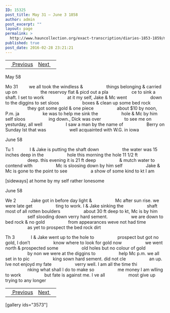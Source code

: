 ```yaml
---
ID: 15325
post_title: May 31 – June 3 1858
author: admin
post_excerpt: ""
layout: page
permalink: >
  http://www.hauncollection.org/exact-transcription/diaries-1853-1859/may-31-june-3-1858/
published: true
post_date: 2016-02-28 23:21:21
---
```

<table style="width: 100%;" align="center">
<tbody>
<tr>
<td><a href="http://www.hauncollection.org/version-2/diaries-1853-1859/may-25-may-30-1858/"><img src="https://lh3.googleusercontent.com/-EFJpxxNiPNw/VqgtWBCZrMI/AAAAAAAAAFU/WfY4lPFWWkg/s800-Ic42/Soeb-Plain-Arrows-8-10px.png" alt="" width="10" height="10" /> Previous</a></td>
<td style="text-align: right;"><a href="http://www.hauncollection.org/version-2/diaries-1853-1859/june-4-june-8-1858/">Next <img src="https://lh3.googleusercontent.com/-67k0cYlpXHw/VqgtWKz1MXI/AAAAAAAAAFU/k9PW_Piyurk/s800-Ic42/Soeb-Plain-Arrows-5-10px.png" alt="" width="10" height="10" /></a></td>
</tr>
</tbody>
</table>
May 58

Mo 31         we all took the windless &amp;
<span style="margin-left: 70px;">things belonging &amp; carried up on
<span style="margin-left: 70px;">the reservoy flat &amp; picd out a pla
<span style="margin-left: 70px;">ce to sink a shaft. I set to work
<span style="margin-left: 70px;">at it my self, Jake &amp; Mc went
<span style="margin-left: 70px;">down to the diggins to set sloos
<span style="margin-left: 70px;">boxes &amp; clean up some bed rock
<span style="margin-left: 70px;">they got some gold &amp; one piece
<span style="margin-left: 70px;">about $10 by noon, P.m. ja
<span style="margin-left: 70px;">ke was to help me sink the
<span style="margin-left: 70px;">hole &amp; Mc by him self sloos
<span style="margin-left: 70px;">ing down., Dick was over
<span style="margin-left: 70px;">to see me on yesturday, all well
<span style="margin-left: 70px;">I saw a man by the name of
<span style="margin-left: 70px;">Berry on Sunday lst that was
<span style="margin-left: 70px;">well acquainted with W.G. in iowa</span></span></span></span></span></span></span></span></span></span></span></span></span></span></span>

June 58

Tu 1             I &amp; Jake is putting the shaft down
<span style="margin-left: 70px;">the water was 15 inches deep in the
<span style="margin-left: 70px;">hole this morning the hole 11 1/2 ft
<span style="margin-left: 70px;">deep. this evening it is 21 ft deep
<span style="margin-left: 70px;">&amp; mutch water to contend with
<span style="margin-left: 70px;">Mc is sloosing down by him self
<span style="margin-left: 70px;">Jake &amp; Mc is gone to the point to see
<span style="margin-left: 70px;">a show of some kind to kt I am</span></span></span></span></span></span></span>

[sideways]
at home by my self rather lonesome

June 58

We 2            Jake got in before day light &amp;
<span style="margin-left: 70px;">Mc after sun rise. we were late get
<span style="margin-left: 70px;">ting to work. I &amp; Jake sinking the
<span style="margin-left: 70px;">shaft most of all rotten boulders
<span style="margin-left: 70px;">about 30 ft deep to kt, Mc is by him
<span style="margin-left: 70px;">self slooding down verry hard sement.
<span style="margin-left: 70px;">we are down to bed rock &amp; no gold
<span style="margin-left: 70px;">from appearances weve not had time
<span style="margin-left: 70px;">as yet to prospect the bed rock dirt</span></span></span></span></span></span></span></span>

Th 3             I &amp; Jake went up to the hole to
<span style="margin-left: 70px;">prospect but got no gold, I don’t
<span style="margin-left: 70px;">know where to look for gold now
<span style="margin-left: 70px;">we went north &amp; prospected some
<span style="margin-left: 70px;">old holes but no colour of gold
<span style="margin-left: 70px;">by non we were at the diggins to
<span style="margin-left: 70px;">help Mc p.m. we all set in to pic
<span style="margin-left: 70px;">king sown hard sement. did not cle
<span style="margin-left: 70px;">an up. Ive not enjoyd my fate
<span style="margin-left: 70px;">verry well. I am all the time thi
<span style="margin-left: 70px;">nking what shall I do to make so
<span style="margin-left: 70px;">me money I am wlling to work
<span style="margin-left: 70px;">but fate is against me. I ve all
<span style="margin-left: 70px;">most give up trying to any longer</span></span></span></span></span></span></span></span></span></span></span></span></span>
<table style="width: 100%;" align="center">
<tbody>
<tr>
<td><a href="http://www.hauncollection.org/version-2/diaries-1853-1859/may-25-may-30-1858/"><img src="https://lh3.googleusercontent.com/-EFJpxxNiPNw/VqgtWBCZrMI/AAAAAAAAAFU/WfY4lPFWWkg/s800-Ic42/Soeb-Plain-Arrows-8-10px.png" alt="" width="10" height="10" /> Previous</a></td>
<td style="text-align: right;"><a href="http://www.hauncollection.org/version-2/diaries-1853-1859/june-4-june-8-1858/">Next <img src="https://lh3.googleusercontent.com/-67k0cYlpXHw/VqgtWKz1MXI/AAAAAAAAAFU/k9PW_Piyurk/s800-Ic42/Soeb-Plain-Arrows-5-10px.png" alt="" width="10" height="10" /></a></td>
</tr>
</tbody>
</table>
[gallery ids="3573"]